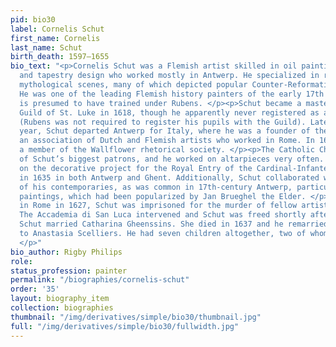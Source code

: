 ```yaml
---
pid: bio30
label: Cornelis Schut
first_name: Cornelis
last_name: Schut
birth_death: 1597–1655
bio_text: "<p>Cornelis Schut was a Flemish artist skilled in oil painting, engraving,
  and tapestry design who worked mostly in Antwerp. He specialized in religious and
  mythological scenes, many of which depicted popular Counter-Reformation subjects.
  He was one of the leading Flemish history painters of the early 17th century and
  is presumed to have trained under Rubens. </p><p>Schut became a master of the Antwerp
  Guild of St. Luke in 1618, though he apparently never registered as an apprentice
  (Rubens was not required to register his pupils with the Guild). Later that same
  year, Schut departed Antwerp for Italy, where he was a founder of the Bentvueghels,
  an association of Dutch and Flemish artists who worked in Rome. In 1630, he became
  a member of the Wallflower rhetorical society. </p><p>The Catholic Church was one
  of Schut’s biggest patrons, and he worked on altarpieces very often. He also worked
  on the decorative project for the Royal Entry of the Cardinal-Infante Ferdinand
  in 1635 in both Antwerp and Ghent. Additionally, Schut collaborated with several
  of his contemporaries, as was common in 17th-century Antwerp, particularly on garland
  paintings, which had been popularized by Jan Brueghel the Elder. </p><p>While working
  in Rome in 1627, Schut was imprisoned for the murder of fellow artist named Giusto.
  The Accademia di San Luca intervened and Schut was freed shortly after. In 1631,
  Schut married Catharina Gheenssins. She died in 1637 and he remarried the next year
  to Anastasia Scelliers. He had seven children altogether, two of whom died young.
  </p>"
bio_author: Rigby Philips
role:
status_profession: painter
permalink: "/biographies/cornelis-schut"
order: '35'
layout: biography_item
collection: biographies
thumbnail: "/img/derivatives/simple/bio30/thumbnail.jpg"
full: "/img/derivatives/simple/bio30/fullwidth.jpg"
---
```


